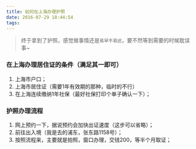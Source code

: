 ```yaml
---
title: 如何在上海办理护照
date: 2016-07-29 18:44:54
tags:
---
```


>终于拿到了护照，感觉做事情还是`易早不易迟`，要不然等到需要的时候耽误事~

### 在上海办理居住证的条件（满足其一即可）
1. 上海市户口；
2. 上海市居住证（需要1年有效期的那种，临时的不行）
3. 在上海连续缴纳1年社保（最好社保打印个单子确认一下）；

### 护照办理流程
1. 网上预约一下，据说预约会加快出证速度（这步可以省略）；
2. 前往出入境（我是去的浦东，张东路1158号）；
3. 按照流程来，主要就是拍照，窗口办理，交钱200，等半个月取证；